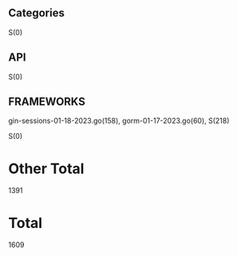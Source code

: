 ## Categories
S(0)

## API

S(0)

## FRAMEWORKS
gin-sessions-01-18-2023.go(158), gorm-01-17-2023.go(60), 
S(218)

S(0)

# Other Total 
1391
# Total 
1609
